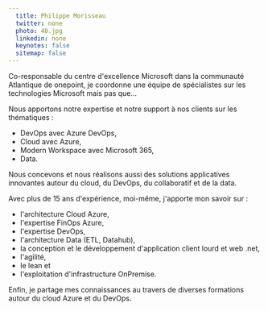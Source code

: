 ```yaml
---
  title: Philippe Morisseau
  twitter: none
  photo: 48.jpg
  linkedin: none
  keynotes: false
  sitemap: false
---
```

Co-responsable du centre d'excellence Microsoft dans la communauté Atlantique de onepoint, je coordonne une équipe de spécialistes sur les technologies Microsoft mais pas que...

Nous apportons notre expertise et notre support à nos clients sur les thématiques :

- DevOps avec Azure DevOps,
- Cloud avec Azure,
- Modern Workspace avec Microsoft 365,
- Data.

Nous concevons et nous réalisons aussi des solutions applicatives innovantes autour du cloud, du DevOps, du collaboratif et de la data.

Avec plus de 15 ans d'expérience, moi-même, j'apporte mon savoir sur :

- l'architecture Cloud Azure,
- l'expertise FinOps Azure,
- l'expertise DevOps,
- l'architecture Data (ETL, Datahub),
- la conception et le développement d'application client lourd et web .net,
- l'agilité,
- le lean et
- l'exploitation d'infrastructure OnPremise.

Enfin, je partage mes connaissances au travers de diverses formations autour du cloud Azure et du DevOps.
